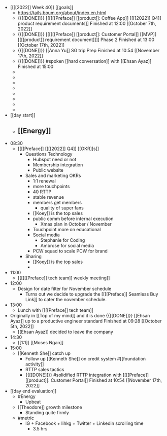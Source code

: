 - [[[[2022]] Week 40]] [[goals]]
    - https://tails.boum.org/about/index.en.html
    - {{[[DONE]]}}  [[[[[[Preface]] [[product]]: Coffee App]] [[[[2022]] Q4]] product requirement documents]] Finished at 12:00 [[October 7th, 2022]]
    - {{[[DONE]]}}  [[[[[[Preface]] [[product]]: Customer Portal]] [[MVP]] [[[[product]] requirement document]]]] Phase 2 Finished at 13:00 [[October 17th, 2022]]
    - {{[[DONE]]}} [[Anna Yu]] SG trip Prep Finished at 10:54 [[November 17th, 2022]]
    - {{[[DONE]]}}  #spoken [[hard conversation]] with [[Ehsan Ayaz]] Finished at 15:00
    - 
    - 
    - 
    - 
    - 
    - 
    - 
    - 
- [[day start]]
    - [[Energy]]
        - 
- 08:30
    - [[[[Preface]] [[[[2022]] Q4]] [[OKR]]s]]
        - Questions Technology
            - Hubspot need or not
            - Membership integration
            - Public website 
        - Sales and marketing OKRs
            - 1:1 renewal
            - more touchpoints
            - 40 RTTP
            - stable revenue
            - members get members
                - quality of super fans
            - [[Koey]] is the top sales
            - public comm before internal execution
                - Xmas plan in October / November
            - Touchpoint more on educational
            - Social media
                - Stephanie for Coding
                - Ambrose for social media
            - PCW squad to scale PCW for brand
        - Sharing
            - [[Koey]] is the top sales
            - 
- 11:00
    - [[[[[[Preface]] tech team]] weekly meeting]]
- 12:00
    - Design for date filter for November schedule
        - Turns out we decide to upgrade the [[[[Preface]] Seamless Buy Link]] to cater the november schedule.
- 13:00
    - Lunch with [[[[Preface]] tech team]]
- Originally in [[Top of my mind]] and it is done {{[[DONE]]}}  [[Ehsan Ayaz]] up to a productive engineer standard Finished at 09:28 [[October 5th, 2022]]
    - [[Ehsan Ayaz]] decided to leave the company
- 14:30
    - [[1:1]] [[Moses Ngan]]
- 15:00
    - [[Kenneth She]] catch up
        - Follow up [[Kenneth She]] on credit system #[[foundation activity]]
        - RTTP sales tactics
        - {{[[DONE]]}}  #solidified RTTP integration with [[[[Preface]] [[product]]: Customer Portal]] Finished at 10:54 [[November 17th, 2022]]
- [[day end evaluation]]
    - #Energy
        - Upbeat
    - [[Theodore]] growth milestone
        - Standing quite firmly
    - #metric
        - IG + Facebook + lihkg + Twitter + Linkedin scrolling time
            - 3.5 hrs
